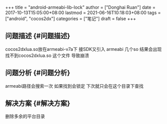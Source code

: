 +++
title = "android-armeabi-lib-lock"
author = ["Donghai Ruan"]
date = 2017-10-13T15:05:00+08:00
lastmod = 2021-06-16T10:18:03+08:00
tags = ["android", "cocos2dx"]
categories = ["笔记"]
draft = false
+++

## 问题描述 {#问题描述}

cocos2dxlua.so放在armeabi-v7a下 接SDK又引入 armeabi 几个so 结果会出现找不到cocos2dxlua.so 这个文件 导致崩溃
<!--more-->


## 问题分析 {#问题分析}

armeabi路径会搜索一次 如果找到会锁定 下次就只会在这个目录下查找


## 解决方案 {#解决方案}

删除多余的平台目录
